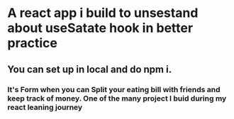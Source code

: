 # A react app i build to unsestand about useSatate hook in better practice

## You can set up in local and do npm i. 

### It's Form when you can Split your eating bill with friends and keep track of money. One of the many project I buid during my react leaning journey
